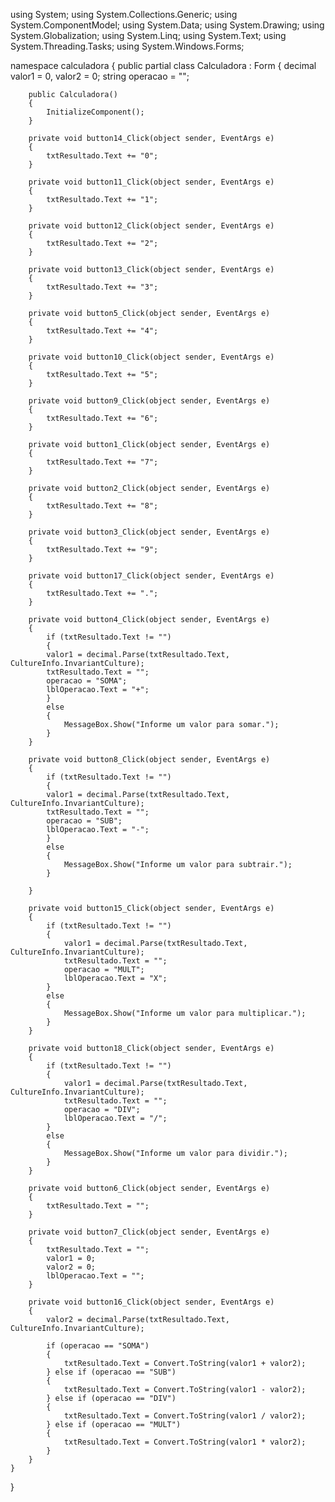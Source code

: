 using System;
using System.Collections.Generic;
using System.ComponentModel;
using System.Data;
using System.Drawing;
using System.Globalization;
using System.Linq;
using System.Text;
using System.Threading.Tasks;
using System.Windows.Forms;

namespace calculadora
{
    public partial class Calculadora : Form
    {
        decimal valor1 = 0, valor2 = 0;
        string operacao = "";

        public Calculadora()
        {
            InitializeComponent();
        }

        private void button14_Click(object sender, EventArgs e)
        {
            txtResultado.Text += "0";
        }

        private void button11_Click(object sender, EventArgs e)
        {
            txtResultado.Text += "1";
        }

        private void button12_Click(object sender, EventArgs e)
        {
            txtResultado.Text += "2";
        }

        private void button13_Click(object sender, EventArgs e)
        {
            txtResultado.Text += "3";
        }

        private void button5_Click(object sender, EventArgs e)
        {
            txtResultado.Text += "4";
        }

        private void button10_Click(object sender, EventArgs e)
        {
            txtResultado.Text += "5";
        }

        private void button9_Click(object sender, EventArgs e)
        {
            txtResultado.Text += "6";
        }

        private void button1_Click(object sender, EventArgs e)
        {
            txtResultado.Text += "7";
        }

        private void button2_Click(object sender, EventArgs e)
        {
            txtResultado.Text += "8";
        }

        private void button3_Click(object sender, EventArgs e)
        {
            txtResultado.Text += "9";
        }

        private void button17_Click(object sender, EventArgs e)
        {
            txtResultado.Text += ".";
        }

        private void button4_Click(object sender, EventArgs e)
        {
            if (txtResultado.Text != "")
            { 
            valor1 = decimal.Parse(txtResultado.Text, CultureInfo.InvariantCulture);
            txtResultado.Text = "";
            operacao = "SOMA";
            lblOperacao.Text = "+";
            }
            else
            {
                MessageBox.Show("Informe um valor para somar.");
            }
        }

        private void button8_Click(object sender, EventArgs e)
        {
            if (txtResultado.Text != "")
            {
            valor1 = decimal.Parse(txtResultado.Text, CultureInfo.InvariantCulture);
            txtResultado.Text = "";
            operacao = "SUB";
            lblOperacao.Text = "-";
            } 
            else
            {
                MessageBox.Show("Informe um valor para subtrair.");
            }

        }

        private void button15_Click(object sender, EventArgs e)
        {
            if (txtResultado.Text != "")
            {
                valor1 = decimal.Parse(txtResultado.Text, CultureInfo.InvariantCulture);
                txtResultado.Text = "";
                operacao = "MULT";
                lblOperacao.Text = "X";
            }
            else
            {
                MessageBox.Show("Informe um valor para multiplicar.");
            }
        }

        private void button18_Click(object sender, EventArgs e)
        {
            if (txtResultado.Text != "")
            {
                valor1 = decimal.Parse(txtResultado.Text, CultureInfo.InvariantCulture);
                txtResultado.Text = "";
                operacao = "DIV";
                lblOperacao.Text = "/";
            }
            else
            {
                MessageBox.Show("Informe um valor para dividir.");
            }
        }

        private void button6_Click(object sender, EventArgs e)
        {
            txtResultado.Text = "";
        }

        private void button7_Click(object sender, EventArgs e)
        {
            txtResultado.Text = "";
            valor1 = 0;
            valor2 = 0;
            lblOperacao.Text = "";
        }

        private void button16_Click(object sender, EventArgs e)
        {
            valor2 = decimal.Parse(txtResultado.Text, CultureInfo.InvariantCulture);

            if (operacao == "SOMA")
            {
                txtResultado.Text = Convert.ToString(valor1 + valor2);
            } else if (operacao == "SUB")
            {
                txtResultado.Text = Convert.ToString(valor1 - valor2);
            } else if (operacao == "DIV")
            {
                txtResultado.Text = Convert.ToString(valor1 / valor2);
            } else if (operacao == "MULT")
            {
                txtResultado.Text = Convert.ToString(valor1 * valor2);
            }
        }
    }
}
